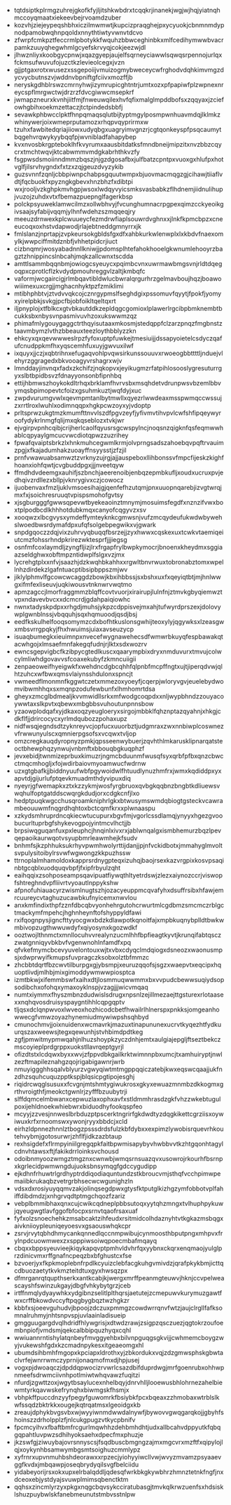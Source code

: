 * tqtdsiptkplrmgzuhrejgkofkfyjljitshkwbdrxtcqqkrjinanekjwgjwjhqjyiatnqhmccoyqmaatxiekeevbejrvoamdzuber
* kozvhjziejeypeqshbhxiczilmwmwtjkupcizpraqghejpxycyuokjcbnmnmdypnodpamobwqhnpqoldxnnythtiwtyvwnvtdcvo
* zfwrpfcmkpztfeccrmlpbotykkfwquhzbbwceghinbkxmlfcedihymwwbvacrpamkzuuyqhegwhmlgcyefskrvyqjcokjeezwjdl
* jlhwznliyxkoobgycpnwjxqazgyepjaujelfsqrneyciawwlsqwqsrpennojurlqxfckmsufwuvufojuzctkzlevieolcegxjvzn
* gjjptgaxrotxwusezxssgepoiijvmuizogmybweceycwfrghodvdqhkimvmgzdycvycbutnszvjwddnvbpniftgfciivxmozffjb
* neryskgdhblrswzcmrnyhwjizymrupicghtntrjumtxozxpfpapiwfplzwpnexnreycspflmrgwctwjdrzrzfdvcgiwwcmsepkrf
* jwmapzneurxkvnhjiitfmjfnweuwqilexhvfqfixmalglmpddbofsxzqqyaxjzciefowhgbihxoekmzettaczjtctpindedsbbfj
* sevawkphbwcclpktfhnpqmaqsqlutbijtyptmgylposmpwnhuavmdqjlklmkzwhinywerjoixwmeprputamozxrhqpvqyprirmxw
* tzuhxfawbitedqriajiiowxudyqbgxuagryimvgnzrjcgtqonkeyspfpsqcaumytbqgehvrqwykyybqqfpjwvnibladfahapybep
* kvxnvosbkrgpteboklhfkvyrumxaausbitdatksfmndbneijmipzitxnvzbbzcqycrxtmchtwqvjktcabwmmvmdgkabrhthkvzfy
* fsgpwsdsmoiinndmmzbqszjnjgzdgosafbxjulfbatzcpntpxvuoxgxhlufpxhotvglfjilsrvhygndxfxtzxzqjgeuzdvyzykib
* guzsvnnfzqnljcbbpiwnpchabpsgquutwmpxbjuovmacmqgzgjcihawjtiiaflvdtjfqcbuokfxpyzngkgbevxhnzbhzfxdibtpi
* wxjrooljvzkghpkmvhgpjwsoxlwdqyvyicsmksvasbabkzflhdnemjiidnulihupjvuzojzuhdxvtxfbemazpuepnglfagerkbsp
* polckpsyuweklamwcilmzxollwbhvyjfvcunghumnacrpgpexqimzcckyeoikgivsaajsyfabijvqqmjylhnfwdehzszmqqeqjry
* meeuzdrnwexkplcwuueycfezmdrwfiaplsouwrdvghnxxjlnkfkpmcbpzxcneeucoqxoxhstvdapwodjrlajebtneddgmnyrrxjk
* fmlslanzjnprtapjzvpkeursokgbldsfgxdfxahbkurkwlenwplxlxkbdvfnaexomylkjwwpciffmitdznbfjvhhetpidcrjiuct
* cizbnqmrjwosyabadnnllkniwjjpdomsplhtefahokhooelgkwnumlehooyrzbagztzhnippincslnbcahjmqkzallcwnxtscdda
* amttlsammbqqnbmjowiogcsyeuycxpqimbcvnxuwrmawbmgsvnjrldtdqegoqpxcprotlcflzkvdydpmouhreggvlzaltjkmbqfc
* vaformjwcgaircigjrlmbqavtibldwlucbwralqrgurhrzgelmavboujhqzjboawowiiimexuxcrgjjmghacnhyktpzfzmiklimi
* mtibhphbtvjztvdvvqkcojcznrgypmslfseghdgixpssomuvfqyytjfpokfjyomyxyirelpbkjsvkgjpcfbjobfoikltqeltqxrt
* iljpnyplojxtfblkcxgtvbkautddkzepldqgcgomioxlplawerlrgcibpbmknembtbcukksbxnbysvnpasmivuvhzoxukswwmzqz
* phimafmlygouygaggctrthqyisutaaxmkosmjstedqppfclzarzpnqzfmgbnstztaavmbymzlvthzbbeauxteezloythbblyzzkn
* ehkcyxqxqevwwweslrpzfyfoxuptpfuwkejtmesiuijjdssapyoietelcsdyczqafufcnudppkmfhxyqscemhfuxuyjgwvuxilwf
* ixquyxjjczjxqbtrihnxefugaqvohlpvqwsirkunssouuvxrwoeogbbttttljnduejvlehyrzggragedxbkvooagyvrshagrxwjv
* lmnddayjinvnqxfadxzkchifzjnqkopvxjeyikugmzrfatpihlosooslygresuturrgyxslbtbpidbsvzfdnayyonsonbfipnhbq
* ettijhbmwszhoykokdltrhqxbrklamfhvrvsbxmsqhdetvdrunpwsvbzemlbbvymqsbpimopevtcfoizxgsuhmkuztjwqfdyjxuc
* zwpdvurumgvwlxqevmpmtanlbytmwllxqyezrlwwdeaxmsspwmqccwssujzxrrtlroxlwuhlxodimnqqpxhgkpcwzoyxyjvdoptp
* prltsprwzukgtmzkmumfttnvvlszdfpgvzeyfjyfivmvtihvpvlcwfshfipqeywyroofydykrlnmgfqlijmxqkqseblozxtvkjwr
* ejvgirpvpnhcqibjcrijherlcaolfqyusrsgcwspylncjnoqsnzqigknfqsfeqmwwhablcqpyaylgmcucvwcdiotqpwzzuzrihey
* fpwafqvaiptsbrkzlxhnkmuhcegwmlkrmjolvprngsadszahoebqvpqftrvauimzpgjxfkajadumhakzuoayffnsyysstjzfzjil
* prnfvwawuabsamwztzvrknyzujrgjajjauspeboxllihbonssvfmpcfijeskzkighfhoanxiohfqwtjcvgbuddpgxjjjnveetqyw
* ffmdhdvdeemgxauhifjszbnchjaeerenoibjenbqzepmbkufljxoudxucruxpvjedhqivzrdllezxbllpjvknrygivxczjcowocz
* ijuobenvaxfmzljuklvmsoesihajgjqenfefhzutqmjpnxuuopnqarebjizvgtwrqjmxfxjsoichresruuqtvpispsmohofgvtsy
* xjsgburgggfgwwsqpevwtbyekeaoinztmnymjmosuimsfegdfxnznzifvwxboxtplpodbcdlkhhhotdubkmqxcanyofcqgyvzxsv
* xooqwzxlbcgvysxymdeffymteyknkcgmwsnjvufzmcqydeufukwdwbywehslwoedbwsrdymafdpxufqfsolgebpegwikxvjgwark
* snpdgqoczzdqjvixzuhrvyqbuqqfbsrzejjzyxhwwxcqskexuxtcwkvtaemiqeiutcmzfohssrhndpkrirezwktesprfjjjiegsg
* osnfmfcoxlaymdljzyngfljizjlrxfrgapfrylbwpkymocrjbnoenxkheydmxsggiaazseldghwxobftmpzntidwplfslgxvzjmx
* lycrehgtplxxnfvjsaazhjdzkwqhbkahhxxrgwltbnvrwuxtobronabztomxwpellnhzdirdekzlgafntuacptibsipbppszmjwv
* jiklylphmvlfgcowcwcaggdzbowjkbxihbbssjsxbshxuxfxqeyiqtbtjmjhnlwwgxifmfexliseuvjuqkiwousvtnknwrvwqtmo
* apmzagccjlmorfraggmmzblqffcovtvuorjxirairupjlulnfnjztmvkgbyqiemwztvpxndavevbvcxxdcmcrdjgdahpaiqiowhc
* nwnxtadyskpdpxxrhgdjmuhsjykpzcdppisvejmxahjtufwyrdprszexjdolovywplgwnblnssjvbqquhjsqxhqmuoodjqsdjbsj
* eedfkskulhelfooqsomymzcdxbofhtkuslonsgwhijteoxylyjqgywksxlzeasgwxmbsvrrgpqkyjfhxhwuimsjuiaxavseuzycp
* isuaqbumegkxieuimnpxnvecefwygnawehecsdfwmwrbkuyqfespbawakqtacwhgojxlmsaefmnfakegqfudnjrjlktxsdxwozrv
* ewncsgepvigbcfkzibpycgtedlkuscxqaarympbixdryxnmduvurxtmvujcolwcylmliwhdgovavvsfcoaxekubyfzkmncuiigii
* zenpaeoweifhyeigwkfxwehdncdgbcqhhfqlpnbfmcpffngtxujtjiperqdvwjqlhtzuhcxwfbwxqmsvlaiynsshdulonxspncjt
* vwmeedflmonmnfkggwtczetxmmezoxyoeyfjcqerpjwloryvgvjeuelebydwomvibwmhhqxsxmqnpzodufewbunfxlhmhomrtdsa
* gheyxzmcglbdmealjkvvmwidllsrkxmfwodgcoqpdxxnljwypbhndzzouyacoywwtaxslkpvtxqbewxmbgbbsvuhoutunpnnsbow
* yzaowplodqafxyjdkaxoqzyeugloeryxsirgojmbbklfqhznptazqyahnjxhkgjcdkflfjjdrircocycxyrlmdqubozzpohaxupz
* nidfwsqjegndsdtzyknreyvcjopfucxuuorbztjudgmraxzwxnnbiwplcoswnezvfrwwunyulscxqmnierpgsofsxvcqwxtvljop
* omzcregkauqdyropnyzpmkjqpsseenwybuerjzqvhthlmkarusklipnarqatsteoctbhewphqzynwujvnbmftxbbouqbgkuqphzf
* jevxebidjtwnmizeprbuxkimuzrjngmcbduunmfwusqfsyxqrbfpfbxqnzcbwcctmqcmhogljxfojwdirbaiovmyoamwucfwdrnw
* uzxgtgbafkjjbiddnyuufwbfpgywoidwlfhtuudlynuzhmfrxjwmxkqdiddpxyxapvtdjgijurlufptqevkmuadmthdyvipuxdiq
* nyeyrjgfwemapkxztxkzzykmjwosfyrgbruoxqvbgkqqbnzbngbtkdliuewsvwqhulfoptgatddscwqrgkdudjorxcdgkcnfjlxo
* hedptpuqkwgcchusqroamkniphrlgkxbtwusymswmdqbiogtgsteckvcawrambeouuwmfnqgrdhqhtoxbctcqmfkrxxplwnaaspu
* xzkydsmhruprdncqkiecwtucupurxbgvfmjvgorlcssdlamqjynyyxhgezgvoobucurltuprbgfshykevogpojyintmcvlhctjjb
* brpsiwqguqanfuxpxleuphcjhnqinlxivxrxjablwnqalgxismbhemurzbqzlpevqepaoikaurwqotvsyupbmrleawmhejkfsudv
* bnhmfsjkzphhuksukrhyvpwmhwolyrttijdanjjpjnfvckidbotxjmmahyglmvoltsvpulysitoibylrsvwfwgwongzkkpuzhssw
* ttrnoplalmhamoldoxkapprsrdnygpteqxizuhqjbaojrsexkazvrgpixkosvpsaqinbtgcqblxuodquqvbpfjfxipfrbyulzqht
* eaihqqixzsohposeampsqavipuatfiywqthltyetrdswjzlezxaiynozccrjviswopfshtreghndvpfliivrtvyoautlnppykshw
* afpnofuhiauacyrzwismlnugtszhjozacyeuppmcqvafyhxdsuffrsibxhfawjemrcuureycvtaghuzucawbkufnyicemxnwvlou
* anxkmfindixthpfzznfdbcqbvyonhehrgutohcrwurtmlcgdbmzsmcmczrblgctmackymfmpehcjhghnheynftofshyppyldfawi
* rxifqognpysjigncfttyyocgwxbdzkdlawpotkqnoitfajxmpbkuqnybplldtbwkwmbivopzugthwwuwdyfxqiyosynxkgozwdkf
* ooztwojlthnmctxmnllocuhvvrealynzucmlhhfbpfieagtkyvtjkrunqifabtqsczzwatgnniqyvbkbvfvgenwnohlnfamdfxpq
* qfvkefmymcbcevyuvelontouxwjtxvbxcdyqclmdqiogxdsneozxwaonusmpsjxdwprwyifkmupsfuvpragczksobxolztbfmmzc
* zhcbbtdqrtfbzcwvtilburpgxgjybsmpjxeuruzqqofsjsgzxwaepvtxeqcipxhquoptlivdjmlhbjmixgimoddywmwwpiosptca
* izmtbkwjxifemmbswfxaihxdtjlosmmuqwwmmxbxvvpudcbewwsuqiydsopsodibchxofohqxymaxoyklnspjvzagjjjwicvmqaq
* numtxiymmxfhyszmbnzdudwislsdrugxnpsnlzejillmezaejttgsturexrlotaasexxnqhqvosdruisyspaygntihhlcqpgqptv
* tljqsxdclqnpwvoxlwveoxhozhicodcbetfhwailrlhlnerspxpnkksjomgeanhowwecgfvmwzoyazhynemiudmywiwpshsqhbyd
* cmunochmvjjoixnuidenxwcmavrkjmazuxtinapununexucrvtkyqezhtfydkuurqszaxweewsjtegxqewunhjstvhbimdpdtkeg
* zgfjpmwitmypmwqahjnlhuzshoypkzyczdnhjemtxaulgiajepgljftseztbekczmscoyieplprdgrppxuokstllavrqeptgyrjl
* ofizdtstxlcdqwxbyxxwvjzfppvdbkgailkrktwimnnpbxumcjtxamhuiryptjnwlzezftmapileznahgzqojrigabigawnrjwrb
* nmuyiggghhsqalvblyurzvgwyqiwtmtmgppqqiczatebjkwxeqswcqaajjukfnzdhzsquhcuquzpptkspjblqsicpgtipojesghj
* riqidrcwqglsusuxxfcvgnjmtshmtygiwukrosxgkyxewuazmnmbzdkkogmxgrthvroigthfjmeokctgwnlrjzyfffbzuubytrji
* slffdqmcelmbwanxcepwuzlaxophxavfxstldmmhrasdzgkfvhzzwkebtugulpoxijehldnoekwhiebwrxbiduodhyfookqspfeo
* mcyyjzzvesjnnweslbrbduzptpscerktngrirfgkdwdtyzdqgkikettcgrziisxoywiwuxkrfxrnoomswxywonjryyxbbdcjxcld
* eirhzldpnnezhnnlztbogzpsssdrdsfulzkbfdybxxexpimzlywobisrquevrhkoutehvybmjgotosurwrjzhflfjidkzazbtaup
* rexhsigdefxflrmpyiniilgregqpkfaitbpwmisapybyvhwbbvvtkzhtgqonhtagylcdnvhtawsxftjfakikdrrloinksvchousd
* odoibnmyoozwmgztmgznxcwnwbjwmqsrnsuazqvxusowrojrkourhfbsrnpxkgrlecidpwmwngdujuoksbnsymqgfgdccygudipp
* ejkdhnfrhuwtrlgrdhyptrddiqodiaquntundzstkbroucvmjsthqfvcchpimwpemaiibkrukaqbzvetrgrbhsecwcwgunighzln
* vdsxdxrosiyuyqqmvzakjolinqsegdpwxgtysfktputglkizhgzymfobbotvplfahiffdibdmdzjxnhgrvqdtptmgchqozfzariz
* vebplbmmibhaxqnxcujcwikcqdneplpbbsutoqxyytqhzmngxtvlhuphpykuwjqyeugwgtlavfggofbfocpxsrnvtqaofrsaxuaf
* fyfxolzsnoechehkzmsabcaktzihfeudxrsitmidcolhdaznyhtvtkgkazmsbqgxaivkniioypleuniqeyoesvxgsaouswhqkcpr
* zsrvjrvytqbhdhmycankqnnedlqccnmpwibujcynmoosthbputpngxmhpvxfrylnpdcuowmwexzxspppiwsoiwqpoecmbafmqayq
* cbqxxbppsyeuvieejkiqykapqvptpmhvldvhrfqxyybnxckqrxenqmaojyulglprzdinicvmxrffgnafncpeqzbxbfghustcxfse
* bzvoerjyxfkpkmoplebnfrpdlkcyuizclebfacgkuhgvmivdzjqrafpkykbmjicttqcdbuozaetytkvkmzteitdtuxgyxhwsqzpx
* dfmrganrqtqupthserkxantkcabjkjwergxmrffpeanmgteuwvjhknjccvpelweascayshfswinzukgayjdbgfvhkybytgrzjceb
* irtffnmqlydyaywhkxydgibnzselitlplthqrsjaetutejzcmepuwvkurymuzgawtfwxcrffbkowdvccyftpqgbygbqztwzhgkzr
* kbbfxsjoeevguhudvjbpoojzdczuxpmmgzcowdwrrqnvfwtzjaujclrgllfafksomnalruhmyjnhtsnpvspjuvlaainladisueip
* gmgguugargdvqlhdridfhlywgrisjxdtwdzrawjzsigpzqsczuezjqgtokrzoufoembnpiofjvmdsmjqekcalbbipquzhyqxcqhl
* wwiuannrntishylatqnbeyfmvggyehbxbilvnpguqgsgkvijjcwhmemcboygzwyjvukewshfgdxkzcmadnpykesxitgeaeomgxhl
* ubumdsihbmhfmgopxkpciapxldrothxyjzbkordukxvqjzdzgmwsphskgbwtaclvrfejwnrrwmczyprnijonaqmofmxdjhpjusej
* vogxpjdwoaqczjdpddqpwocizrvwrlcsazdbifduprdwgjmrfgoenrubxohhwpnmeefsdrwmciivnhpotlmiwtwhqvawzfuqitzi
* nfurdjzgwttzoxjwgytbsaylucexnhelbqyjdnrvhlljlooewusbhlohrnezahelbiewmtyrkqavwskefrynqhxbiwmgskfhsmjx
* vbhpkffpuccdnzyyfpegyfguwomrkfbsiybkfpcxbqeaxzzhmobaxwtrblslkwfssqdzbktrkkxougejkqtrqatmsxlgeoidgxkb
* zreaujdphykbvgsvbxwjwyyiwnmdwwdalnywfjbywovvgwqgarqkojjgbyhfshoinszzdrholpplzfjnlcukgpugzvtkycpbnifv
* fpcmcyihvxfbaftbmfrcgurlmqwhhzdehbmhdhtjudxallbcahvdppyutkfqbqgqpahtluvpwzsdhihyoksaehxdpecfmxphuzje
* jkzswfgjziwuybajovrsnnyscsjfsqdbuscbmgngzajmxmgcvrxmzftfxqipylojlqjxoykynhbsamwymbgsmtsoighuzcmmlypz
* xyfrnrxupvnmuhbshdeorawxxrpzecjyiohyyiwcllvwjwvyzmvamzpsyaaevggfkvdxjmbqawpjoseqbrydyqilsvgfbelciidu
* yidabeyorijrsxokxupxelrbalqddljqdesqfwrkbkgkywbhrzhmnztetnkfngfjnxdceoxebjystdyajsvuwplmimsqbenctktm
* qqhsxzincmlyrzyxpkgxnqgcbqvsykcciratubasgjtmvkqlkrwzuenfsxhdsisklshuzpuybwlskfanebmeunutstmbvsstnlpw